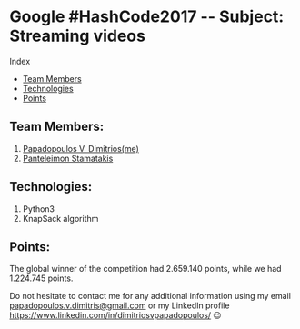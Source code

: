 # Google #HashCode2017 -- Subject: Streaming videos

Index

   - [Team Members](https://github.com/avionerman/Google-HashCode2017/blob/master/README.md#technologies)
   - [Technologies](https://github.com/avionerman/Google-HashCode2017/blob/master/README.md#technologies)
   - [Points](https://github.com/avionerman/Google-HashCode2017/blob/master/README.md#technologies)

## Team Members:
1) <a href="https://www.linkedin.com/in/dimitriosvpapadopoulos/"> Papadopoulos V. Dimitrios(me) </a>
2) <a href="https://www.linkedin.com/in/panteleimon/"> Panteleimon Stamatakis </a>
   
## Technologies:
1) Python3
2) KnapSack algorithm

## Points:
The global winner of the competition had 2.659.140 points, while we had 1.224.745 points.

Do not hesitate to contact me for any additional information using my email papadopoulos.v.dimitris@gmail.com or my LinkedIn profile https://www.linkedin.com/in/dimitriosvpapadopoulos/ :wink:

